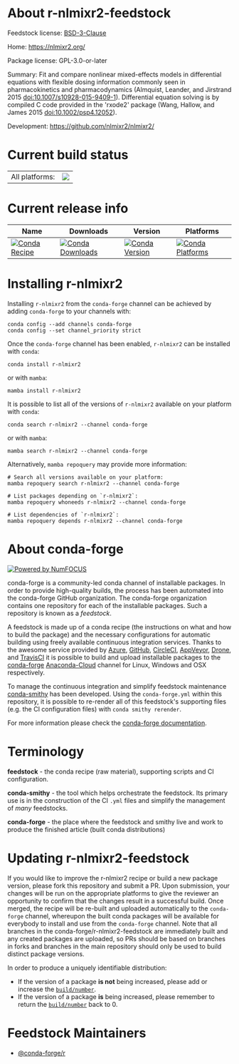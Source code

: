 About r-nlmixr2-feedstock
=========================

Feedstock license: [BSD-3-Clause](https://github.com/conda-forge/r-nlmixr2-feedstock/blob/main/LICENSE.txt)

Home: https://nlmixr2.org/

Package license: GPL-3.0-or-later

Summary: Fit and compare nonlinear mixed-effects models in differential equations with flexible dosing information commonly seen in pharmacokinetics and pharmacodynamics (Almquist, Leander, and Jirstrand 2015 <doi:10.1007/s10928-015-9409-1>). Differential equation solving is by compiled C code provided in the 'rxode2' package (Wang, Hallow, and James 2015 <doi:10.1002/psp4.12052>).

Development: https://github.com/nlmixr2/nlmixr2/

Current build status
====================


<table><tr><td>All platforms:</td>
    <td>
      <a href="https://dev.azure.com/conda-forge/feedstock-builds/_build/latest?definitionId=20689&branchName=main">
        <img src="https://dev.azure.com/conda-forge/feedstock-builds/_apis/build/status/r-nlmixr2-feedstock?branchName=main">
      </a>
    </td>
  </tr>
</table>

Current release info
====================

| Name | Downloads | Version | Platforms |
| --- | --- | --- | --- |
| [![Conda Recipe](https://img.shields.io/badge/recipe-r--nlmixr2-green.svg)](https://anaconda.org/conda-forge/r-nlmixr2) | [![Conda Downloads](https://img.shields.io/conda/dn/conda-forge/r-nlmixr2.svg)](https://anaconda.org/conda-forge/r-nlmixr2) | [![Conda Version](https://img.shields.io/conda/vn/conda-forge/r-nlmixr2.svg)](https://anaconda.org/conda-forge/r-nlmixr2) | [![Conda Platforms](https://img.shields.io/conda/pn/conda-forge/r-nlmixr2.svg)](https://anaconda.org/conda-forge/r-nlmixr2) |

Installing r-nlmixr2
====================

Installing `r-nlmixr2` from the `conda-forge` channel can be achieved by adding `conda-forge` to your channels with:

```
conda config --add channels conda-forge
conda config --set channel_priority strict
```

Once the `conda-forge` channel has been enabled, `r-nlmixr2` can be installed with `conda`:

```
conda install r-nlmixr2
```

or with `mamba`:

```
mamba install r-nlmixr2
```

It is possible to list all of the versions of `r-nlmixr2` available on your platform with `conda`:

```
conda search r-nlmixr2 --channel conda-forge
```

or with `mamba`:

```
mamba search r-nlmixr2 --channel conda-forge
```

Alternatively, `mamba repoquery` may provide more information:

```
# Search all versions available on your platform:
mamba repoquery search r-nlmixr2 --channel conda-forge

# List packages depending on `r-nlmixr2`:
mamba repoquery whoneeds r-nlmixr2 --channel conda-forge

# List dependencies of `r-nlmixr2`:
mamba repoquery depends r-nlmixr2 --channel conda-forge
```


About conda-forge
=================

[![Powered by
NumFOCUS](https://img.shields.io/badge/powered%20by-NumFOCUS-orange.svg?style=flat&colorA=E1523D&colorB=007D8A)](https://numfocus.org)

conda-forge is a community-led conda channel of installable packages.
In order to provide high-quality builds, the process has been automated into the
conda-forge GitHub organization. The conda-forge organization contains one repository
for each of the installable packages. Such a repository is known as a *feedstock*.

A feedstock is made up of a conda recipe (the instructions on what and how to build
the package) and the necessary configurations for automatic building using freely
available continuous integration services. Thanks to the awesome service provided by
[Azure](https://azure.microsoft.com/en-us/services/devops/), [GitHub](https://github.com/),
[CircleCI](https://circleci.com/), [AppVeyor](https://www.appveyor.com/),
[Drone](https://cloud.drone.io/welcome), and [TravisCI](https://travis-ci.com/)
it is possible to build and upload installable packages to the
[conda-forge](https://anaconda.org/conda-forge) [Anaconda-Cloud](https://anaconda.org/)
channel for Linux, Windows and OSX respectively.

To manage the continuous integration and simplify feedstock maintenance
[conda-smithy](https://github.com/conda-forge/conda-smithy) has been developed.
Using the ``conda-forge.yml`` within this repository, it is possible to re-render all of
this feedstock's supporting files (e.g. the CI configuration files) with ``conda smithy rerender``.

For more information please check the [conda-forge documentation](https://conda-forge.org/docs/).

Terminology
===========

**feedstock** - the conda recipe (raw material), supporting scripts and CI configuration.

**conda-smithy** - the tool which helps orchestrate the feedstock.
                   Its primary use is in the construction of the CI ``.yml`` files
                   and simplify the management of *many* feedstocks.

**conda-forge** - the place where the feedstock and smithy live and work to
                  produce the finished article (built conda distributions)


Updating r-nlmixr2-feedstock
============================

If you would like to improve the r-nlmixr2 recipe or build a new
package version, please fork this repository and submit a PR. Upon submission,
your changes will be run on the appropriate platforms to give the reviewer an
opportunity to confirm that the changes result in a successful build. Once
merged, the recipe will be re-built and uploaded automatically to the
`conda-forge` channel, whereupon the built conda packages will be available for
everybody to install and use from the `conda-forge` channel.
Note that all branches in the conda-forge/r-nlmixr2-feedstock are
immediately built and any created packages are uploaded, so PRs should be based
on branches in forks and branches in the main repository should only be used to
build distinct package versions.

In order to produce a uniquely identifiable distribution:
 * If the version of a package **is not** being increased, please add or increase
   the [``build/number``](https://docs.conda.io/projects/conda-build/en/latest/resources/define-metadata.html#build-number-and-string).
 * If the version of a package **is** being increased, please remember to return
   the [``build/number``](https://docs.conda.io/projects/conda-build/en/latest/resources/define-metadata.html#build-number-and-string)
   back to 0.

Feedstock Maintainers
=====================

* [@conda-forge/r](https://github.com/conda-forge/r/)


<!-- dummy commit to enable rerendering -->

